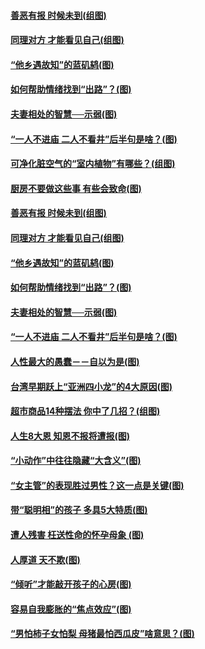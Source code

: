 #### [善恶有报 时候未到(组图)](../pages/p8/951604.md?t=11091102) 
#### [同理对方 才能看见自己(组图)](../pages/p8/951802.md?t=11091102) 
#### [“他乡遇故知”的蓝矶鸫(图)](../pages/p8/951781.md?t=11091102) 
#### [如何帮助情绪找到“出路”？(图)](../pages/p8/951774.md?t=11091102) 
#### [夫妻相处的智慧──示弱(图)](../pages/p8/951772.md?t=11091102) 
#### [“一人不进庙 二人不看井”后半句是啥？(图)](../pages/p8/951728.md?t=11091102) 
#### [可净化脏空气的“室内植物”有哪些？(组图)](../pages/p8/951829.md?t=11091102) 
#### [厨房不要做这些事 有些会致命(图)](../pages/p8/951588.md?t=11091102) 
#### [善恶有报 时候未到(组图)](../pages/p8/951604.md?t=11091102) 
#### [同理对方 才能看见自己(组图)](../pages/p8/951802.md?t=11091102) 
#### [“他乡遇故知”的蓝矶鸫(图)](../pages/p8/951781.md?t=11091102) 
#### [如何帮助情绪找到“出路”？(图)](../pages/p8/951774.md?t=11091102) 
#### [夫妻相处的智慧──示弱(图)](../pages/p8/951772.md?t=11091102) 
#### [“一人不进庙 二人不看井”后半句是啥？(图)](../pages/p8/951728.md?t=11091102) 
#### [人性最大的愚蠢－－自以为是(图)](../pages/p8/951399.md?t=11091102) 
#### [台湾早期跃上“亚洲四小龙”的4大原因(图)](../pages/p8/951677.md?t=11091102) 
#### [超市商品14种摆法 你中了几招？(组图)](../pages/p8/951661.md?t=11091102) 
#### [人生8大恩 知恩不报将遭报(图)](../pages/p8/951585.md?t=11091102) 
#### [“小动作”中往往隐藏“大含义”(图)](../pages/p8/951358.md?t=11091102) 
#### [“女主管”的表现胜过男性？这一点是关键(图)](../pages/p8/951554.md?t=11091102) 
#### [带“聪明相”的孩子 多具5大特质(图)](../pages/p8/951545.md?t=11091102) 
#### [遭人残害 枉送性命的怀孕母象 (图)](../pages/p8/949160.md?t=11091102) 
#### [人厚道 天不欺(图)](../pages/p8/951392.md?t=11091102) 
#### [“倾听”才能敲开孩子的心房(图)](../pages/p8/951441.md?t=11091102) 
#### [容易自我膨胀的“焦点效应”(图)](../pages/p8/951440.md?t=11091102) 
#### [“男怕柿子女怕梨 母猪最怕西瓜皮”啥意思？(图)](../pages/p8/951376.md?t=11091102) 
